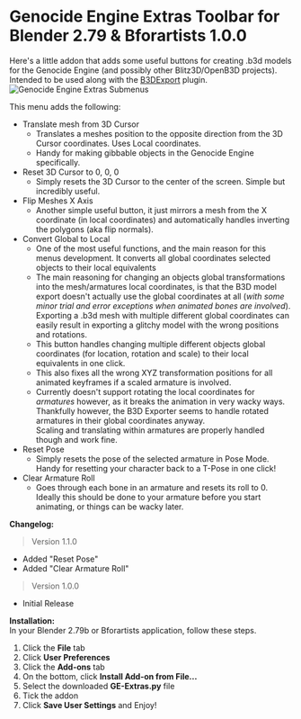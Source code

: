 # Genocide Engine Extras Toolbar for Blender 2.79 & Bforartists 1.0.0
Here's a little addon that adds some useful buttons for creating .b3d models for the Genocide Engine (and possibly other Blitz3D/OpenB3D projects).  
Intended to be used along with the [B3DExport](https://github.com/Kippykip/B3DExport/) plugin.  
![Genocide Engine Extras Submenus](https://i.imgur.com/H9xh3B0.png)  
  
This menu adds the following:  
* Translate mesh from 3D Cursor  
  - Translates a meshes position  to the opposite direction from the 3D Cursor coordinates. Uses Local coordinates.  
  - Handy for making gibbable objects in the Genocide Engine specifically.  
* Reset 3D Cursor to 0, 0, 0  
  - Simply resets the 3D Cursor to the center of the screen. Simple but incredibly useful.  
* Flip Meshes X Axis  
  - Another simple useful button, it just mirrors a mesh from the X coordinate (in local coordinates) and automatically handles inverting the polygons (aka flip normals).  
* Convert Global to Local
  - One of the most useful functions, and the main reason for this menus development. It converts all global coordinates selected objects to their local equivalents  
  - The main reasoning for changing an objects global transformations into the mesh/armatures local coordinates, is that the B3D model export doesn't actually use the global coordinates at all (*with some minor trial and error exceptions when animated bones are involved*).   
Exporting a .b3d mesh with multiple different global coordinates can easily result in exporting a glitchy model with the wrong positions and rotations.  
  - This button handles changing multiple different objects global coordinates (for location, rotation and scale) to their local equivalents in one click.  
  - This also fixes all the wrong XYZ transformation positions for all animated keyframes if a scaled armature is involved.  
  - Currently doesn't support rotating the local coordinates for *armatures* however, as it breaks the animation in very wacky ways. Thankfully however, the B3D Exporter seems to handle rotated armatures in their global coordinates anyway.  
Scaling and translating within armatures are properly handled though and work fine.  
* Reset Pose  
  - Simply resets the pose of the selected armature in Pose Mode. Handy for resetting your character back to a T-Pose in one click!  
* Clear Armature Roll  
  - Goes through each bone in an armature and resets its roll to 0. Ideally this should be done to your armature before you start animating, or things can be wacky later.
  
**Changelog:**   
> Version 1.1.0  
* Added "Reset Pose"  
* Added "Clear Armature Roll"  
> Version 1.0.0 
* Initial Release    
  
**Installation:**  
In your Blender 2.79b or Bforartists application, follow these steps.  
1. Click the **File** tab  
2. Click **User Preferences**  
3. Click the **Add-ons** tab  
4. On the bottom, click **Install Add-on from File...**  
5. Select the downloaded **GE-Extras.py** file  
6. Tick the addon  
7. Click **Save User Settings** and Enjoy!  
